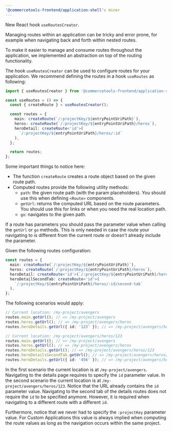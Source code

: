 ```yaml
---
'@commercetools-frontend/application-shell': minor
---
```


New React hook `useRoutesCreator`.

Managing routes within an application can be tricky and error prone, for example when navigating back and forth within nested routes.

To make it easier to manage and consume routes throughout the application, we implemented an abstraction on top of the routing functionality.

The hook `useRoutesCreator` can be used to configure routes for your application. We recommend defining the routes in a hook `useRoutes` as following:

```ts
import { useRoutesCreator } from '@commercetools-frontend/application-shell';

const useRoutes = () => {
  const { createRoute } = useRoutesCreator();

  const routes = {
    main: createRoute(`/:projectKey/${entryPointUriPath}`),
    heros: createRoute(`/:projectKey/${entryPointUriPath}/heros`),
    heroDetail: createRoute<'id'>(
      `/:projectKey/${entryPointUriPath}/heros/:id`
    ),
  };

  return routes;
};
```

Some important things to notice here:

- The function `createRoute` creates a route object based on the given route path.
- Computed routes provide the following utility methods:
  - `path`: the given route path (with the param placeholders). You should use this when defining `<Route>` components.
  - `getUrl`: returns the computed URL based on the route parameters. You should use this for links or when you need the real location path.
  - `go`: navigates to the given path.

If a route has parameters you should pass the parameter value when calling the `getUrl` or `go` methods. This is only needed in case the route your navigating to is different from the current route or doesn't already include the parameter.

Given the following routes configuration:

```ts
const routes = {
  main: createRoute(`/:projectKey/${entryPointUriPath}`),
  heros: createRoute(`/:projectKey/${entryPointUriPath}/heros`),
  heroDetail: createRoute<'id'>(`/:projectKey/${entryPointUriPath}/heros/:id`),
  heroDetailSecondTab: createRoute<'id'>(
    `/:projectKey/${entryPointUriPath}/heros/:id/second-tab`
  ),
};
```

The following scenarios would apply:

```ts
// Current location: /my-project/avengers
routes.main.getUrl(); // => /my-project/avengers
routes.heros.getUrl(); // => /my-project/avengers/heros
routes.heroDetails.getUrl({ id: '123' }); // => /my-project/avengers/heros/123

// Current location: /my-project/avengers/heros/123
routes.main.getUrl(); // => /my-project/avengers
routes.heros.getUrl(); // => /my-project/avengers/heros
routes.heroDetails.getUrl(); // => /my-project/avengers/heros/123
routes.heroDetailsSecondTab.getUrl(); // => /my-project/avengers/heros/123/second-tab
routes.heroDetails.getUrl({ id: '456' }); // => /my-project/avengers/heros/456
```

In the first scenario the current location is at `/my-project/avengers`. Navigating to the details page requires to specify the `id` parameter value.
In the second scenario the current location is at `/my-project/avengers/heros/123`. Notice that the URL already contains the `id` parameter value. Navigating to the second tab of the details routes does not require the `id` to be specified anymore. However, it is required when navigating to a different route with a different `id`.

Furthermore, notice that we never had to specify the `:projectKey` parameter value. For Custom Applications this value is always implied when computing the route values as long as the navigation occurs within the same project.
